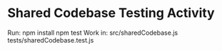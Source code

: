 # Shared Codebase Testing Activity
Run:
  npm install
  npm test
Work in:
  src/sharedCodebase.js
  tests/sharedCodebase.test.js

